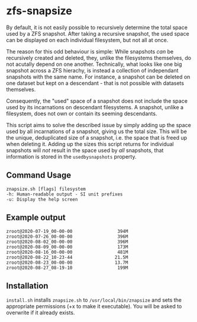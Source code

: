 zfs-snapsize
============
By default, it is not easily possible to recursively determine the total
space used by a ZFS snapshot. After taking a recursive snapshot, the
used space can be displayed on each individual filesystem, but not all at
once.

The reason for this odd behaviour is simple: While snapshots _can_ be
recursively created and deleted, they, unlike the filesystems
themselves, do not acutally depend on one another. Technically, what
looks like one big snapshot across a ZFS hierachy, is instead a
collection of independant snapshots with the same name.
For instance, a snapshot can be deleted on one dataset but kept on a
descendant - that is not possible with datasets themselves.

Consequently, the "used" space of a snapshot does not include the space
used by its incarnations on descendant filesystems. A snapshot, unlike a
filesystem, does not own or contain its seeming descendants.

This script aims to solve the described issue by simply adding up the
space used by all incarnations of a snapshot, giving us the total size.
This will be the unique, deduplicated size of a snapshot, i.e. the space
that is freed up when deleting it. Adding up the sizes this script
returns for individual snapshots will *not* result in the space used by
_all_ snapshots, that information is stored in the `usedbysnapshots`
property.

Command Usage
-------------
    znapsize.sh [flags] filesystem
    -h: Human-readable output - SI unit prefixes
    -u: Display the help screen

Example output
--------------
    zroot@2020-07-19_00-00-00                 394M
    zroot@2020-07-26_00-00-00                 396M
    zroot@2020-08-02_00-00-00                 396M
    zroot@2020-08-09_00-00-00                 173M
    zroot@2020-08-16_00-00-00                 481M
    zroot@2020-08-22_10-23-44                21.5M
    zroot@2020-08-23_00-00-00                13.7M
    zroot@2020-08-27_08-19-10                 199M

Installation
-----------
`install.sh` installs `znapsize.sh` to `/usr/local/bin/znapsize` and sets
the appropriate permissions (+x to make it executable). You will be asked
to overwrite if it already exists.

